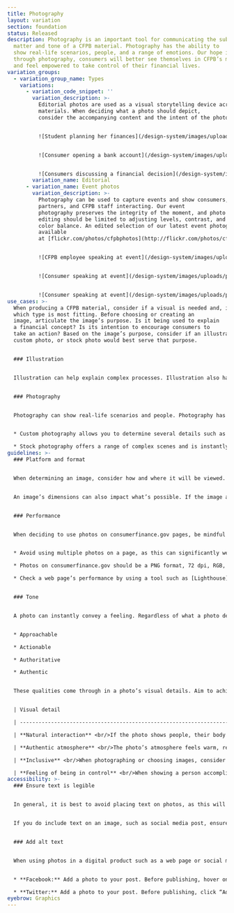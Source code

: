 ```yaml
---
title: Photography
layout: variation
section: foundation
status: Released
description: Photography is an important tool for communicating the subject
  matter and tone of a CFPB material. Photography has the ability to
  show real-life scenarios, people, and a range of emotions. Our hope is that,
  through photography, consumers will better see themselves in CFPB’s materials
  and feel empowered to take control of their financial lives.
variation_groups:
  - variation_group_name: Types
    variations:
      - variation_code_snippet: ''
        variation_description: >-
          Editorial photos are used as a visual storytelling device across CFPB
          materials. When deciding what a photo should depict,
          consider the accompanying content and the intent of the photo.


          ![Student planning her finances](/design-system/images/uploads/photography_editorial_example_1.jpg)


          ![Consumer opening a bank account](/design-system/images/uploads/photography_editorial_example_2.png)


          ![Consumers discussing a financial decision](/design-system/images/uploads/photography_editorial_example_3.png)
        variation_name: Editorial
      - variation_name: Event photos
        variation_description: >-
          Photography can be used to capture events and show consumers,
          partners, and CFPB staff interacting. Our event
          photography preserves the integrity of the moment, and photo
          editing should be limited to adjusting levels, contrast, and natural
          color balance. An edited selection of our latest event photography is
          available
          at [flickr.com/photos/cfpbphotos](http://flickr.com/photos/cfpbphotos). 


          ![CFPB employee speaking at event](/design-system/images/uploads/photography_event_example_1.jpg)


          ![Consumer speaking at event](/design-system/images/uploads/photography_event_example_2.jpg)


          ![Consumer speaking at event](/design-system/images/uploads/photography_event_example_3.jpg)
use_cases: >-
  When producing a CFPB material, consider if a visual is needed and, if so,
  which type is most fitting. Before choosing or creating an
  image, articulate the image’s purpose. Is it being used to explain
  a financial concept? Is its intention to encourage consumers to
  take an action? Based on the image’s purpose, consider if an illustration,
  custom photo, or stock photo would best serve that purpose.  


  ### Illustration


  Illustration can help explain complex processes. Illustration also has the ability to be socially and politically neutral. Visit the [Illustration page](https://cfpb.github.io/design-system/foundation/illustration) for more guidance. 


  ### Photography


  Photography can show real-life scenarios and people. Photography has the ability to convey a serious tone, which may be better suited than illustrations for complicated, sensitive subject matter.  


  * Custom photography allows you to determine several details such as a photo’s background, props, models, and color palette. Custom photos require planning and coordination, and it is difficult to capture a spontaneous environment, such as a natural disaster, in a custom photo.   

  * Stock photography offers a range of complex scenes and is instantly available so does not require photoshoot planning. A stock photo’s details cannot be controlled, so pay careful attention to its details to ensure it feels authentic.
guidelines: >-
  ### Platform and format 


  When determining an image, consider how and where it will be viewed. Will it appear in a social media post with the primary goal of attracting attention? Will it serve as an introductory, supplemental image on a web page? 


  An image’s dimensions can also impact what’s possible. If the image appears in the [hero pattern](https://cfpb.github.io/design-system/patterns/heroes), text will sit on top of it and need to be readable across breakpoints. If the image accompanies body copy in an [info unit group](https://cfpb.github.io/design-system/patterns/info-unit-groups), it will have limited space.  


  ### Performance 


  When deciding to use photos on consumerfinance.gov pages, be mindful of how they may impact the page’s performance, such as how long it takes for the page to load. This is an important consideration, as some users may not have broadband internet. 


  * Avoid using multiple photos on a page, as this can significantly weigh down the page. 

  * Photos on consumerfinance.gov should be a PNG format, 72 dpi, RGB, and exported at 2x size to appear clearly on retina screens. A photo’s dimensions depend on the pattern in which the photo will appear, so reference the “design specs” tab on a pattern's page to export a photo at correct dimensions. 

  * Check a web page’s performance by using a tool such as [Lighthouse](https://developers.google.com/web/tools/lighthouse). To run Lighthouse in Chrome, click View > Developer and select “Developer Tools” from the drop-down menu. A panel will appear in your browser window. At the top of the panel, click the "Audits” tab. If you do not see an “Audits” tab, click the right-facing arrow and select “Lighthouse” from the drop-down menu. Select “Performance” and generate the Lighthouse report. Review and address any alerts relating to the images.


  ### Tone 


  A photo can instantly convey a feeling. Regardless of what a photo depicts, aim for photos in CFPB materials to have the following qualities: 


  * Approachable 

  * Actionable 

  * Authoritative 

  * Authentic 


  These qualities come through in a photo’s visual details. Aim to achieve the following details when shooting photos or choosing stock images.


  | Visual detail                                                                                                                                                                                                                             | Example                                                                                                                                                                         |

  | ----------------------------------------------------------------------------------------------------------------------------------------------------------------------------------------------------------------------------------------- | ------------------------------------------------------------------------------------------------------------------------------------------------------------------------------- |

  | **Natural interaction** <br/>If the photo shows people, their body language and facial expressions feel natural and not staged.                                                                                                           | ![Consumers discussing a financial decision](/design-system/images/uploads/photography_editorial_example_3.png)                                                                 |

  | **Authentic atmosphere** <br/>The photo’s atmosphere feels warm, relatable, and like you’re glimpsing into a real scenario.                                                                                                               | ![Consumer taking a financial action](/design-system/images/uploads/tone_example_2.png)                                                                                         |

  | **Inclusive** <br/>When photographing or choosing images, consider skin color, age, gender identity, income level, and range of ability. Be inclusive and representative of the American public. Be mindful not to reinforce stereotypes. | ![Consumer taking a financial action](/design-system/images/uploads/tone_example_3.jpg) ![Consumer taking a financial action](/design-system/images/uploads/tone_example_4.jpg) |

  | **Feeling of being in control** <br/>When showing a person accomplishing a task, the composition feels organized and actionable.                                                                                                          | ![Consumer taking a financial action](/design-system/images/uploads/tone_example_5.png)                                                                                         |
accessibility: >-
  ### Ensure text is legible  


  In general, it is best to avoid placing text on photos, as this will compress the text and make it unsearchable and unreadable by screen readers.  


  If you do include text on an image, such as social media post, ensure the text and photo reinforce one another.  Include only a short headline and make certain there is sufficient contrast between the text and background. Platforms such as Facebook recommend text take up no more than 20 percent of the image.  


  ### Add alt text 


  When using photos in a digital product such as a web page or social media post, provide alt text to describe the image and be read by a screen reader.   


  * **Facebook:** Add a photo to your post. Before publishing, hover on the photo and an “Edit” button will appear in the upper left corner. Click the “Edit” button and editing options will appear on the left side of the photo. Click “Alternative Text.” Enter a description in the “Custom alt text” field and click the “Save” button.  

  * **Twitter:** Add a photo to your post. Before publishing, click “Add description.” Enter a description in the “Description” field and click the “Save” button.
eyebrow: Graphics
---
```

